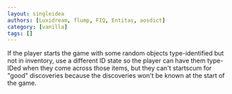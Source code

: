 ```yaml
---
layout: singleidea
authors: [Luxidream, flump, FIQ, Entitas, aosdict]
category: [vanilla]
tags: []
---
```

If the player starts the game with some random objects type-identified but not in inventory, use a different ID state so the player can have them type-IDed when they come across those items, but they can't startscum for "good" discoveries because the discoveries won't be known at the start of the game.
